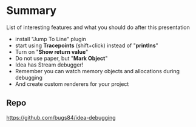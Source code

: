 # Summary
List of interesting features and what you should do after this presentation

- install "Jump To Line" plugin
- start using **Tracepoints** (shift+click) instead of "**printlns**"
- Turn on "**Show return value**"
- Do not use paper, but "**Mark Object**"
- Idea has Stream debugger!
- Remember you can watch memory objects and allocations during debugging
- And create custom renderers for your project

## Repo

https://github.com/bugs84/idea-debugging


